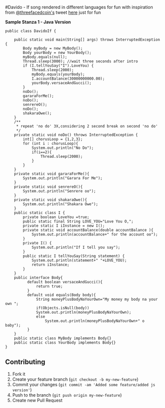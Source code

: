 #Davido - If song rendered in different languages for fun with inspiration from [@threefacedcoin's](https://twitter.com/threefacedcoin) tweet [here](https://twitter.com/threefacedcoin/status/872365153358151681) just for fun


**Sample Stanza 1 - Java Version**
```
public class DavidoIf {

    public static void main(String[] args) throws InterruptedException {
        Body myBody = new MyBody();
        Body yourBody = new YourBody();
        myBody.equals(null);
        Thread.sleep(3000); //wait three seconds after intro
        if (I.tellYouSay("I").LoveYou) {
            Thread.sleep(2000);
            myBody.equals(yourBody);
            I.accountBalance(30000000000.00);
            yourBody.versaceAndGucci();
        }
        noDo();
        gararaForMe();
        noDo();
        senrereO();
        noDo();
        shakaraOwe();
    }
    /**
     * repeat 'no do' 3X,considering 2 second break on second 'no do'
     */
    private static void noDo() throws InterruptedException {
        int[] chorusLoop = {1,2,3};
        for (int i : chorusLoop){
            System.out.println("No Do");
            if(i==2){
                Thread.sleep(2000);
            }
        }
    }
    private static void gararaForMe(){
        System.out.println("Garara For Me");
    }
    private static void senrereO(){
        System.out.println("Senrere oo");
    }
    private static void shakaraOwe(){
        System.out.println("Shakara Owe");
    }
    public static class I {
        private boolean LoveYou =true;
        public static final String LOVE_YOU="Love You O,";
        private static I iInstance = new I();
        private static void accountBalance(double accountBalance ){
            System.out.println(accountBalance+" for the account oo");
        }
        private I() {
            System.out.println("If I tell you say");
        }
        public static I tellYouSay(String statement) {
            System.out.println(statement+" "+LOVE_YOU);
            return iInstance;
        }
    }
    public interface Body{
          default boolean versaceAndGucci(){
              return true;
          }
          default void equals(Body body){
              String moneyPlusBodyNaYourOwn="My money my body na your own ";
              if(Objects.isNull(body))
              System.out.println(moneyPlusBodyNaYourOwn);
              else
                  System.out.println(moneyPlusBodyNaYourOwn+" o baby");
          }
    }
    public static class MyBody implements Body{}
    public static class YourBody implements Body{}
}
```

## Contributing

1. Fork it
2. Create your feature branch (`git checkout -b my-new-feature`)
3. Commit your changes (`git commit -am 'Added some feature/added js version'`)
4. Push to the branch (`git push origin my-new-feature`)
5. Create new Pull Request